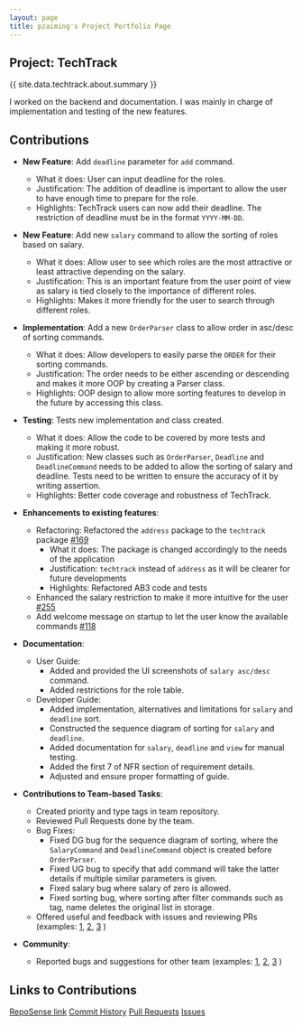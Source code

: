 ```yaml
---
layout: page
title: pzaiming's Project Portfolio Page
---
```


## Project: TechTrack

{{ site.data.techtrack.about.summary }}

I worked on the backend and documentation. I was mainly in charge of implementation and testing of the new features.

## **Contributions**

* **New Feature**: Add `deadline` parameter for `add` command.
  * What it does: User can input deadline for the roles.
  * Justification: The addition of deadline is important to allow the user to have enough time to prepare for the
    role.
  * Highlights: TechTrack users can now add their deadline. The restriction of deadline must be in the format 
    `YYYY-MM-DD`.

* **New Feature**: Add new `salary` command to allow the sorting of roles based on salary.
  * What it does: Allow user to see which roles are the most attractive or least attractive depending on the salary.
  * Justification: This is an important feature from the user point of view as salary is tied closely to the
    importance of different roles.
  * Highlights: Makes it more friendly for the user to search through different roles.


* **Implementation**: Add a new `OrderParser` class to allow order in asc/desc of sorting commands.
  * What it does: Allow developers to easily parse the `ORDER` for their sorting commands.
  * Justification: The order needs to be either ascending or descending and makes it more OOP by creating a Parser
    class.
  * Highlights: OOP design to allow more sorting features to develop in the future by accessing this class.


* **Testing**: Tests new implementation and class created.
  * What it does: Allow the code to be covered by more tests and making it more robust.
  * Justification: New classes such as `OrderParser`, `Deadline` and `DeadlineCommand` needs to be added to allow the
    sorting of salary and deadline. Tests need to be written to ensure the accuracy of it by writing assertion.
  * Highlights: Better code coverage and robustness of TechTrack.


* **Enhancements to existing features**:
  * Refactoring: Refactored the `address` package to the `techtrack` package [#169](https://github.com/AY2223S2-CS2103-W16-2/tp/pull/169)
    * What it does: The package is changed accordingly to the needs of the application
    * Justification: `techtrack` instead of `address` as it will be clearer for future developments
    * Highlights: Refactored AB3 code and tests
  * Enhanced the salary restriction to make it more intuitive for the user [#255](https://github.com/AY2223S2-CS2103-W16-2/tp/pull/255)
  * Add welcome message on startup to let the user know the available commands [#118](https://github.com/AY2223S2-CS2103-W16-2/tp/pull/118)


* **Documentation**:
  * User Guide:
    * Added and provided the UI screenshots of `salary asc/desc` command.
    * Added restrictions for the role table.
  * Developer Guide:
    * Added implementation, alternatives and limitations for `salary` and `deadline` sort.
    * Constructed the sequence diagram of sorting for `salary` and `deadline`.
    * Added documentation for `salary`, `deadline` and `view` for manual testing.
    * Added the first 7 of NFR section of requirement details.
    * Adjusted and ensure proper formatting of guide.


* **Contributions to Team-based Tasks**:
  * Created priority and type tags in team repository.
  * Reviewed Pull Requests done by the team.
  * Bug Fixes:
    * Fixed DG bug for the sequence diagram of sorting, where the `SalaryCommand` and `DeadlineCommand` object is 
      created before `OrderParser`.
    * Fixed UG bug to specify that add command will take the latter details if multiple similar parameters is given.
    * Fixed salary bug where salary of zero is allowed.
    * Fixed sorting bug, where sorting after filter commands such as tag, name deletes the original list in storage.
  * Offered useful and feedback with issues and reviewing PRs
    (examples: [1](https://github.com/AY2223S2-CS2103-W16-2/tp/issues/138),
               [2](https://github.com/AY2223S2-CS2103-W16-2/tp/issues/149),
               [3](https://github.com/AY2223S2-CS2103-W16-2/tp/issues/242) )


* **Community**:
  * Reported bugs and suggestions for other team
    (examples: [1](https://github.com/AY2223S2-CS2103T-W14-4/tp/issues/135),
               [2](https://github.com/AY2223S2-CS2103T-W14-4/tp/issues/142), 
               [3](https://github.com/AY2223S2-CS2103T-W14-4/tp/issues/156) )

## Links to Contributions

[RepoSense link](https://nus-cs2103-ay2223s2.github.io/tp-dashboard/?search=pzaiming&breakdown=true)
[Commit History](https://github.com/AY2223S2-CS2103-W16-2/tp/commits?author=pzaiming)
[Pull Requests](https://github.com/AY2223S2-CS2103-W16-2/tp/pulls?q=is%3Apr+author%3Apzaiming)
[Issues](https://github.com/AY2223S2-CS2103-W16-2/tp/issues?q=is%3Aissue+assignee%3Apzaiming)
